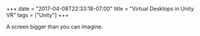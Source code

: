 +++
date = "2017-04-08T22:33:18-07:00"
title = "Virtual Desktops in Unity VR"
tags = ["Unity"]
+++

A screen bigger than you can imagine.

<!--more-->



